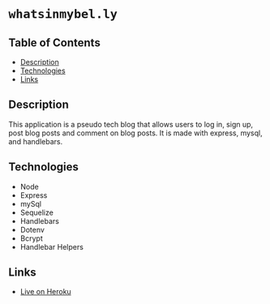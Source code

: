 # `whatsinmybel.ly`

## Table of Contents

- [Description](#description)
- [Technologies](#technologies)
- [Links](#links)

## Description

This application is a pseudo tech blog that allows users to log in, sign up, post blog posts and comment on blog posts. It is made with express, mysql, and handlebars.


## Technologies

- Node
- Express
- mySql
- Sequelize
- Handlebars
- Dotenv
- Bcrypt
- Handlebar Helpers

## Links

- [Live on Heroku](https://dashboard.heroku.com/apps/frozen-shore-23638)
